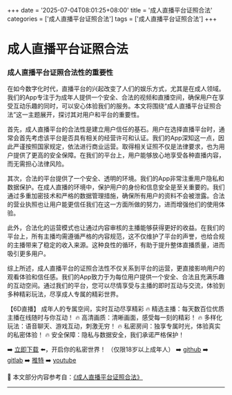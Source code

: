 +++
date = '2025-07-04T08:01:25+08:00'
title = '成人直播平台证照合法'
categories = ['成人直播平台证照合法']
tags = ['成人直播平台证照合法']
+++

# 成人直播平台证照合法

### 成人直播平台证照合法性的重要性

在如今数字化时代，直播平台的兴起改变了人们的娱乐方式，尤其是在成人领域。我们的App专注于为成年人提供一个安全、合法的视频和直播空间，确保用户在享受互动乐趣的同时，可以安心体验我们的服务。本文将围绕“成人直播平台证照合法”这一主题展开，探讨其对用户和平台的重要性。

首先，成人直播平台的合法性是建立用户信任的基石。用户在选择直播平台时，通常会首先考虑该平台是否具有相关的经营许可和认证。我们的App深知这一点，因此严谨按照国家规定，依法进行商业运营。取得相关证照不仅是法律要求，也为用户提供了更高的安全保障。在我们的平台上，用户能够放心地享受各种直播内容，而无需担心法律风险。

其次，合法的平台提供了一个安全、透明的环境。我们的App非常注重用户隐私和数据保护。在成人直播的环境中，保护用户的身份和信息安全是至关重要的。我们通过多重加密技术和严格的数据管理措施，确保所有用户的资料不会被泄露。合法的营业执照也让用户能更信任我们在这一方面所做的努力，进而增强他们的使用体验。

此外，合法化的运营模式也让通过内容审核的主播能够获得更好的收益。在我们的平台上，所有主播均需遵循严格的内容规范，这不仅维护了平台的声誉，也给合规的主播带来了稳定的收入来源。这种良性的循环，有助于提升整体直播质量，进而吸引更多用户。

综上所述，成人直播平台的证照合法性不仅关系到平台的运营，更直接影响用户的观看体验和信任感。我们的App致力于为每位用户提供一个安全、合法且充满乐趣的互动空间。通过我们的平台，您可以尽情享受与主播的即时互动与交流，体验到多种精彩玩法，尽享成人专属的精彩世界。

【6D直播】
成年人的专属空间，实时互动尽享精彩
🔥 精选主播：每天数百位优质主播在线随时与你互动！
🔥 高清画质：清晰画面，感受每一刻的精彩！
🔥 多样化玩法：语音聊天、游戏互动，刺激无穷！
🔥 私密房间：独享专属时光，体验真实的私密体验！
🔥 安全保障：隐私与数据安全，我们承诺严格保护！

➡️ [立即下载](https://down123.s3.ap-east-1.amazonaws.com/down/down.html?channelCode=blog) ⬅️，开启你的私密世界！
（仅限18岁以上成年人）
➡️ [github](https://aldult-live.github.io/)
➡️ [gitlab](https://seo-09598d.gitlab.io/)
➡️ [推特](https://x.com/wegame33)
➡️ [youtube](https://www.youtube.com/@6Dlive)


📘 本文部分内容参考自：[《成人直播平台证照合法》](https://github.com/tatalive123/tata)

---
